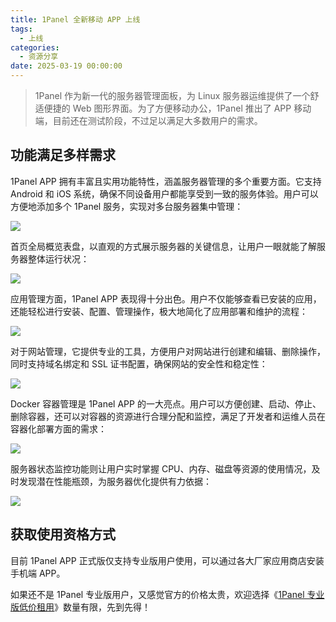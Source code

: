 ```yaml
---
title: 1Panel 全新移动 APP 上线
tags:
  - 上线
categories:
  - 资源分享
date: 2025-03-19 00:00:00
---
```


> 1Panel 作为新一代的服务器管理面板，为 Linux 服务器运维提供了一个舒适便捷的 Web 图形界面。为了方便移动办公，1Panel 推出了 APP 移动端，目前还在测试阶段，不过足以满足大多数用户的需求。

<!-- more -->

## 功能满足多样需求

1Panel APP 拥有丰富且实用功能特性，涵盖服务器管理的多个重要方面。它支持 Android 和 iOS 系统，确保不同设备用户都能享受到一致的服务体验。用户可以方便地添加多个 1Panel 服务，实现对多台服务器集中管理：

![](https://cdn.dusays.com/2025/03/810-1.jpg)

首页全局概览表盘，以直观的方式展示服务器的关键信息，让用户一眼就能了解服务器整体运行状况：

![](https://cdn.dusays.com/2025/03/810-2.jpg)

应用管理方面，1Panel APP 表现得十分出色。用户不仅能够查看已安装的应用，还能轻松进行安装、配置、管理操作，极大地简化了应用部署和维护的流程：

![](https://cdn.dusays.com/2025/03/810-3.jpg)

对于网站管理，它提供专业的工具，方便用户对网站进行创建和编辑、删除操作，同时支持域名绑定和 SSL 证书配置，确保网站的安全性和稳定性：

![](https://cdn.dusays.com/2025/03/810-4.jpg)

Docker 容器管理是 1Panel APP 的一大亮点。用户可以方便创建、启动、停止、删除容器，还可以对容器的资源进行合理分配和监控，满足了开发者和运维人员在容器化部署方面的需求：

![](https://cdn.dusays.com/2025/03/810-5.jpg)

服务器状态监控功能则让用户实时掌握 CPU、内存、磁盘等资源的使用情况，及时发现潜在性能瓶颈，为服务器优化提供有力依据：

![](https://cdn.dusays.com/2025/03/810-6.jpg)

## 获取使用资格方式

目前 1Panel APP 正式版仅支持专业版用户使用，可以通过各大厂家应用商店安装手机端 APP。

如果还不是 1Panel 专业版用户，又感觉官方的价格太贵，欢迎选择《[1Panel 专业版低价租用](https://dusays.com/774/)》数量有限，先到先得！